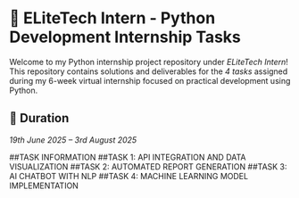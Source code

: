 # 💼 ELiteTech Intern - Python Development Internship Tasks

Welcome to my Python internship project repository under *ELiteTech Intern*!  
This repository contains solutions and deliverables for the *4 tasks* assigned during my 6-week virtual internship focused on practical development using Python.

## 📅 Duration

*19th June 2025 – 3rd August 2025*

##TASK INFORMATION
##TASK 1: API INTEGRATION AND DATA VISUALIZATION
##TASK 2: AUTOMATED REPORT GENERATION
##TASK 3: AI CHATBOT WITH NLP
##TASK 4: MACHINE LEARNING MODEL IMPLEMENTATION
